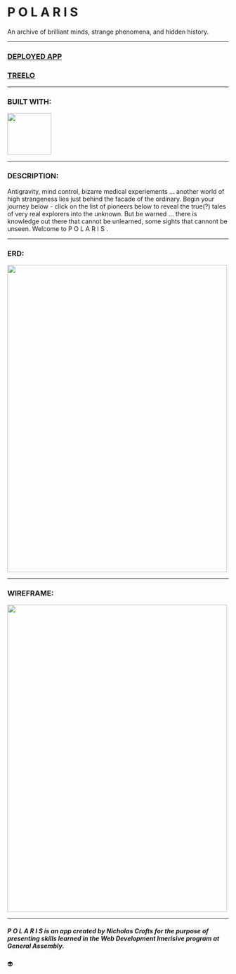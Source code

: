 # **P O L A R I S**


An archive of brilliant minds, strange phenomena, and hidden history.

------

### [DEPLOYED APP](https://ancient-sierra-26743.herokuapp.com/)

### [TREELO](https://trello.com/b/LtH2KCtC/project03)
----

### BUILT WITH:
<img src="https://ubisafe.org/images/svg-logo-reactjs-2.png" width="100" height="95">

------

### DESCRIPTION:
Antigravity, mind control, bizarre medical experiements ... another world of high strangeness lies just behind the facade of the ordinary. Begin your journey below - click on the list of pioneers below to reveal the true(?) tales of very real explorers into the unknown. But be warned ... there is knowledge out there that cannot be unlearned, some sights that cannont be unseen. Welcome to P O L A R I S .

-------

### ERD:

<img src="https://i.imgur.com/bwirlhh.jpg = 250x250"  width="500" height="700">

-----

### WIREFRAME:

<img src="https://i.imgur.com/2sJIi9c.jpg"  width="500" height="700">

-----

##### P O L A R I S *is an app created by Nicholas Crofts for the purpose of presenting skills learned in the Web Development Imerisive program at* General Assembly.

:alien: